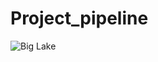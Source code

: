 # Project_pipeline
![Big Lake](https://github.com/user-attachments/assets/85a306ea-ee2b-40bf-970b-1dce7710b4ed)
